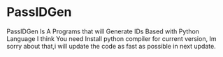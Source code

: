 # PassIDGen
PassIDGen Is A Programs that will Generate IDs Based with Python Language
I think You need Install python compiler for current version,
Im sorry about that,i will update the code as fast as possible in next update.
